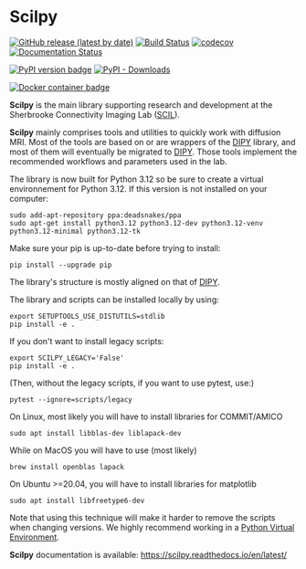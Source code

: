 # Scilpy
[![GitHub release (latest by date)](https://img.shields.io/github/v/release/scilus/scilpy)](https://github.com/scilus/scilpy/releases)
[![Build Status](https://travis-ci.com/scilus/scilpy.svg?branch=master)](https://travis-ci.com/scilus/scilpy)
[![codecov](https://codecov.io/github/scilus/scilpy/graph/badge.svg?token=oXjDog4YZG)](https://codecov.io/github/scilus/scilpy)
[![Documentation Status](https://readthedocs.org/projects/scilpy/badge/?version=latest)](https://scilpy.readthedocs.io/en/latest/?badge=latest)

[![PyPI version badge](https://img.shields.io/pypi/v/scilpy?logo=pypi&logoColor=white)](https://pypi.org/project/scilpy)
[![PyPI - Downloads](https://static.pepy.tech/badge/scilpy)](https://pypi.org/project/scilpy)

[![Docker container badge](https://img.shields.io/docker/v/scilus/scilus?label=docker&logo=docker&logoColor=white)](https://hub.docker.com/r/scilus/scilus)

**Scilpy** is the main library supporting research and development at the Sherbrooke Connectivity Imaging Lab
([SCIL]).

**Scilpy** mainly comprises tools and utilities to quickly work with diffusion MRI. Most of the tools are based
on or are wrappers of the [DIPY] library, and most of them will eventually be migrated to [DIPY]. Those tools implement the recommended workflows and parameters used in the lab.

The library is now built for Python 3.12 so be sure to create a virtual environnement for Python 3.12. If this version is not installed on your computer:
```
sudo add-apt-repository ppa:deadsnakes/ppa
sudo apt-get install python3.12 python3.12-dev python3.12-venv python3.12-minimal python3.12-tk
```

Make sure your pip is up-to-date before trying to install:
```
pip install --upgrade pip
```

The library's structure is mostly aligned on that of [DIPY].

The library and scripts can be installed locally by using:
```
export SETUPTOOLS_USE_DISTUTILS=stdlib
pip install -e .
```

If you don't want to install legacy scripts:
```
export SCILPY_LEGACY='False'
pip install -e .
```

(Then, without the legacy scripts, if you want to use pytest, use:)
```
pytest --ignore=scripts/legacy
```

On Linux, most likely you will have to install libraries for COMMIT/AMICO
```
sudo apt install libblas-dev liblapack-dev
```

While on MacOS you will have to use (most likely)
```
brew install openblas lapack
```

On Ubuntu >=20.04, you will have to install libraries for matplotlib
```
sudo apt install libfreetype6-dev
```

Note that using this technique will make it harder to remove the scripts when changing versions.
We highly recommend working in a [Python Virtual Environment].

[SCIL]:http://scil.dinf.usherbrooke.ca/
[DIPY]:http://dipy.org
[Python Virtual Environment]:https://virtualenv.pypa.io/en/latest/

**Scilpy** documentation is available: https://scilpy.readthedocs.io/en/latest/
